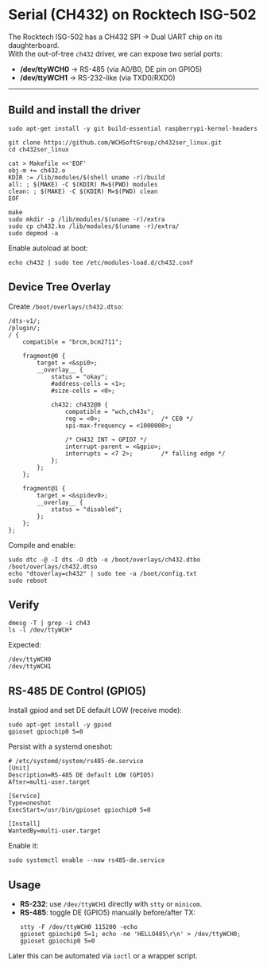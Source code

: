 # Serial (CH432) on Rocktech ISG-502

The Rocktech ISG-502 has a CH432 SPI → Dual UART chip on its daughterboard.  
With the out-of-tree `ch432` driver, we can expose two serial ports:

- **/dev/ttyWCH0** → RS-485 (via A0/B0, DE pin on GPIO5)  
- **/dev/ttyWCH1** → RS-232-like (via TXD0/RXD0)

---

## Build and install the driver

```
sudo apt-get install -y git build-essential raspberrypi-kernel-headers

git clone https://github.com/WCHSoftGroup/ch432ser_linux.git
cd ch432ser_linux

cat > Makefile <<'EOF'
obj-m += ch432.o
KDIR := /lib/modules/$(shell uname -r)/build
all: ; $(MAKE) -C $(KDIR) M=$(PWD) modules
clean: ; $(MAKE) -C $(KDIR) M=$(PWD) clean
EOF

make
sudo mkdir -p /lib/modules/$(uname -r)/extra
sudo cp ch432.ko /lib/modules/$(uname -r)/extra/
sudo depmod -a
```

Enable autoload at boot:
```
echo ch432 | sudo tee /etc/modules-load.d/ch432.conf
```

## Device Tree Overlay

Create `/boot/overlays/ch432.dtso`:

```dts
/dts-v1/;
/plugin/;
/ {
    compatible = "brcm,bcm2711";

    fragment@0 {
        target = <&spi0>;
        __overlay__ {
            status = "okay";
            #address-cells = <1>;
            #size-cells = <0>;

            ch432: ch432@0 {
                compatible = "wch,ch43x";
                reg = <0>;                 /* CE0 */
                spi-max-frequency = <1000000>;

                /* CH432 INT → GPIO7 */
                interrupt-parent = <&gpio>;
                interrupts = <7 2>;        /* falling edge */
            };
        };
    };

    fragment@1 {
        target = <&spidev0>;
        __overlay__ {
            status = "disabled";
        };
    };
};
```

Compile and enable:
```
sudo dtc -@ -I dts -O dtb -o /boot/overlays/ch432.dtbo /boot/overlays/ch432.dtso
echo "dtoverlay=ch432" | sudo tee -a /boot/config.txt
sudo reboot
```

## Verify

```
dmesg -T | grep -i ch43
ls -l /dev/ttyWCH*
```

Expected:
```
/dev/ttyWCH0
/dev/ttyWCH1
```

## RS-485 DE Control (GPIO5)

Install gpiod and set DE default LOW (receive mode):

```
sudo apt-get install -y gpiod
gpioset gpiochip0 5=0
```

Persist with a systemd oneshot:

```
# /etc/systemd/system/rs485-de.service
[Unit]
Description=RS-485 DE default LOW (GPIO5)
After=multi-user.target

[Service]
Type=oneshot
ExecStart=/usr/bin/gpioset gpiochip0 5=0

[Install]
WantedBy=multi-user.target
```

Enable it:
```
sudo systemctl enable --now rs485-de.service
```

## Usage

- **RS-232**: use `/dev/ttyWCH1` directly with `stty` or `minicom`.  
- **RS-485**: toggle DE (GPIO5) manually before/after TX:
  ```
  stty -F /dev/ttyWCH0 115200 -echo
  gpioset gpiochip0 5=1; echo -ne 'HELLO485\r\n' > /dev/ttyWCH0; gpioset gpiochip0 5=0
  ```

Later this can be automated via `ioctl` or a wrapper script.
